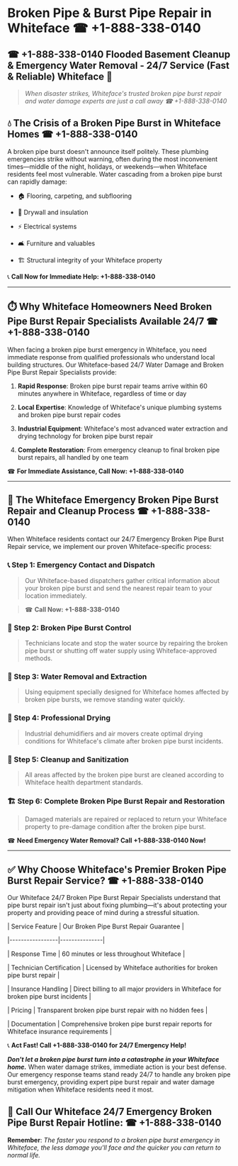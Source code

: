 # Broken Pipe & Burst Pipe Repair in Whiteface ☎ +1-888-338-0140  
## ☎ +1-888-338-0140 Flooded Basement Cleanup & Emergency Water Removal - 24/7 Service (Fast & Reliable) Whiteface 🚨  

> *When disaster strikes, Whiteface's trusted broken pipe burst repair and water damage experts are just a call away ☎ +1-888-338-0140*  

## 💧 The Crisis of a Broken Pipe Burst in Whiteface Homes ☎ +1-888-338-0140  

A broken pipe burst doesn't announce itself politely. These plumbing emergencies strike without warning, often during the most inconvenient times—middle of the night, holidays, or weekends—when Whiteface residents feel most vulnerable. Water cascading from a broken pipe burst can rapidly damage:  

* 🏠 Flooring, carpeting, and subflooring  
* 🧱 Drywall and insulation  
* ⚡ Electrical systems  
* 🛋️ Furniture and valuables  
* 🏗️ Structural integrity of your Whiteface property  

📞 **Call Now for Immediate Help: +1-888-338-0140**  

---  

## ⏱️ Why Whiteface Homeowners Need Broken Pipe Burst Repair Specialists Available 24/7 ☎ +1-888-338-0140  

When facing a broken pipe burst emergency in Whiteface, you need immediate response from qualified professionals who understand local building structures. Our Whiteface-based 24/7 Water Damage and Broken Pipe Burst Repair Specialists provide:  

1. **Rapid Response**: Broken pipe burst repair teams arrive within 60 minutes anywhere in Whiteface, regardless of time or day  
2. **Local Expertise**: Knowledge of Whiteface's unique plumbing systems and broken pipe burst repair codes  
3. **Industrial Equipment**: Whiteface's most advanced water extraction and drying technology for broken pipe burst repair  
4. **Complete Restoration**: From emergency cleanup to final broken pipe burst repairs, all handled by one team  

☎ **For Immediate Assistance, Call Now: +1-888-338-0140**  

---  

## 🔧 The Whiteface Emergency Broken Pipe Burst Repair and Cleanup Process ☎ +1-888-338-0140  

When Whiteface residents contact our 24/7 Emergency Broken Pipe Burst Repair service, we implement our proven Whiteface-specific process:  

### 📞 Step 1: Emergency Contact and Dispatch  
> Our Whiteface-based dispatchers gather critical information about your broken pipe burst and send the nearest repair team to your location immediately.  
> ☎ **Call Now: +1-888-338-0140**  

### 🚿 Step 2: Broken Pipe Burst Control  
> Technicians locate and stop the water source by repairing the broken pipe burst or shutting off water supply using Whiteface-approved methods.  

### 🌊 Step 3: Water Removal and Extraction  
> Using equipment specially designed for Whiteface homes affected by broken pipe bursts, we remove standing water quickly.  

### 💨 Step 4: Professional Drying  
> Industrial dehumidifiers and air movers create optimal drying conditions for Whiteface's climate after broken pipe burst incidents.  

### 🧼 Step 5: Cleanup and Sanitization  
> All areas affected by the broken pipe burst are cleaned according to Whiteface health department standards.  

### 🏗️ Step 6: Complete Broken Pipe Burst Repair and Restoration  
> Damaged materials are repaired or replaced to return your Whiteface property to pre-damage condition after the broken pipe burst.  

☎ **Need Emergency Water Removal? Call +1-888-338-0140 Now!**  

---  

## ✅ Why Choose Whiteface's Premier Broken Pipe Burst Repair Service? ☎ +1-888-338-0140  

Our Whiteface 24/7 Broken Pipe Burst Repair Specialists understand that pipe burst repair isn't just about fixing plumbing—it's about protecting your property and providing peace of mind during a stressful situation.  

| Service Feature | Our Broken Pipe Burst Repair Guarantee |  
|-----------------|---------------|  
| Response Time | 60 minutes or less throughout Whiteface |  
| Technician Certification | Licensed by Whiteface authorities for broken pipe burst repair |  
| Insurance Handling | Direct billing to all major providers in Whiteface for broken pipe burst incidents |  
| Pricing | Transparent broken pipe burst repair with no hidden fees |  
| Documentation | Comprehensive broken pipe burst repair reports for Whiteface insurance requirements |  

📞 **Act Fast! Call +1-888-338-0140 for 24/7 Emergency Help!**  

***Don't let a broken pipe burst turn into a catastrophe in your Whiteface home.*** When water damage strikes, immediate action is your best defense. Our emergency response teams stand ready 24/7 to handle any broken pipe burst emergency, providing expert pipe burst repair and water damage mitigation when Whiteface residents need it most.  

## 📱 Call Our Whiteface 24/7 Emergency Broken Pipe Burst Repair Hotline: ☎ +1-888-338-0140  

**Remember**: *The faster you respond to a broken pipe burst emergency in Whiteface, the less damage you'll face and the quicker you can return to normal life.*